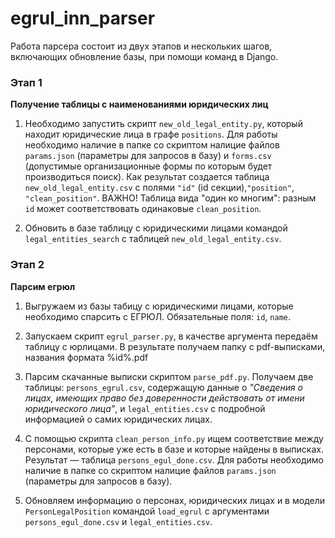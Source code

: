 # egrul_inn_parser

Работа парсера состоит из двух этапов и нескольких шагов, включающих обновление базы, при помощи команд в Django.

### Этап 1

**Получение таблицы с наименованиями юридических лиц**

1. Необходимо запустить скрипт `new_old_legal_entity.py`, который находит юридические лица в графе `positions`. Для работы необходимо наличие в папке со скриптом налицие файлов `params.json` (параметры для запросов в базу) и `forms.csv` (допустимые организационные формы по которым будет производиться поиск). Как результат создается таблица `new_old_legal_entity.csv` с полями `"id"` (id секции),`"position"`, `"clean_position"`. ВАЖНО! Таблица вида "один ко многим": разным `id` может соответствовать одинаковые `clean_position`. 

2. Обновить в базе таблицу с юридическими лицами командой `legal_entities_search` с таблицей `new_old_legal_entity.csv`.


### Этап 2

**Парсим егрюл**

1. Выгружаем из базы табицу с юридическими лицами, которые необходимо спарсить с ЕГРЮЛ. Обязательные поля: `id`, `name`.

2. Запускаем скрипт `egrul_parser.py`, в качестве аргумента передаём таблицу с юрлицами. В результате получаем папку с pdf-выписками, названия формата %id%.pdf

3. Парсим скачанные выписки скриптом `parse_pdf.py`. Получаем  две таблицы: `persons_egrul.csv`, содержащую данные о _"Сведения о лицах, имеющих право без доверенности действовать от имени юридического лица"_, и `legal_entities.csv` с подробной информацией о самих юридических лицах.

4. С помощью скрипта `clean_person_info.py` ищем соответствие между персонами, которые уже есть в базе и которые найдены в выписках. Результат — таблица `persons_egul_done.csv`. Для работы необходимо наличие в папке со скриптом налицие файлов `params.json` (параметры для запросов в базу).

5. Обновляем информацию о персонах, юридических лицах и в модели `PersonLegalPosition` командой `load_egrul` с аргументами `persons_egul_done.csv` и `legal_entities.csv`.
